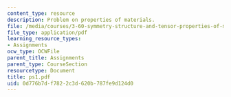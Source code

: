 ```yaml
---
content_type: resource
description: Problem on properties of materials.
file: /media/courses/3-60-symmetry-structure-and-tensor-properties-of-materials-fall-2005/0d776b7df7822c3d620b787fe9d124d0_ps1.pdf
file_type: application/pdf
learning_resource_types:
- Assignments
ocw_type: OCWFile
parent_title: Assignments
parent_type: CourseSection
resourcetype: Document
title: ps1.pdf
uid: 0d776b7d-f782-2c3d-620b-787fe9d124d0
---
```

